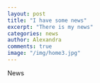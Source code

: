 ```yaml
---
layout: post
title: "I have some news"
excerpt: "There is my news"
categories: news
author: Alexandra
comments: true
image: "/img/home3.jpg"
---
```


News
